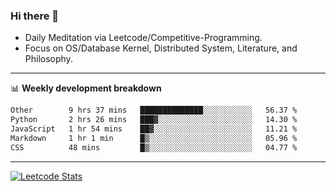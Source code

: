 ### Hi there 👋
* Daily Meditation via Leetcode/Competitive-Programming.
* Focus on OS/Database Kernel, Distributed System, Literature, and Philosophy.

-------

📊 **Weekly development breakdown**
<!--START_SECTION:waka-->

```txt
Other        9 hrs 37 mins   ██████████████░░░░░░░░░░░   56.37 %
Python       2 hrs 26 mins   ███▓░░░░░░░░░░░░░░░░░░░░░   14.30 %
JavaScript   1 hr 54 mins    ██▓░░░░░░░░░░░░░░░░░░░░░░   11.21 %
Markdown     1 hr 1 min      █▒░░░░░░░░░░░░░░░░░░░░░░░   05.96 %
CSS          48 mins         █▒░░░░░░░░░░░░░░░░░░░░░░░   04.77 %
```

<!--END_SECTION:waka-->

-------

[![Leetcode Stats](https://leetcard.jacoblin.cool/hzhang413?font=Fira+Mono)](https://leetcode.com/fxrc)
<!-- ![image](./cyberpunk-ghost-in-the-shell.gif)
![image](./gis-archive.png) -->
